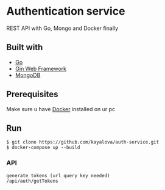 # Authentication service
REST API with Go, Mongo and Docker finally

## Built with
- [Go](https://golang.org/)
- [Gin Web Framework](https://github.com/gin-gonic/gin)
- [MongoDB](mongodb.com)

## Prerequisites
Make sure u have [Docker](https://www.docker.com/) installed on ur pc

## Run
```
$ git clone https://github.com/kayalova/auth-service.git
$ docker-compose up --build
```

### API
```
generate tokens (url query key needed)
/api/auth/getTokens
```